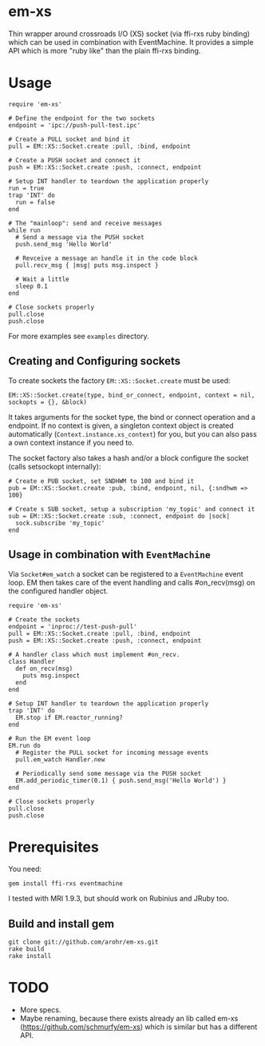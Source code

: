 # em-xs

Thin wrapper around crossroads I/O (XS) socket (via ffi-rxs ruby binding) which can be used in combination with EventMachine.
It provides a simple API which is more "ruby like" than the plain ffi-rxs binding.


# Usage

    require 'em-xs'

    # Define the endpoint for the two sockets
    endpoint = 'ipc://push-pull-test.ipc'

    # Create a PULL socket and bind it
    pull = EM::XS::Socket.create :pull, :bind, endpoint

    # Create a PUSH socket and connect it
    push = EM::XS::Socket.create :push, :connect, endpoint

    # Setup INT handler to teardown the application properly
    run = true
    trap 'INT' do
      run = false
    end

    # The "mainloop": send and receive messages
    while run
      # Send a message via the PUSH socket
      push.send_msg 'Hello World'

      # Revceive a message an handle it in the code block
      pull.recv_msg { |msg| puts msg.inspect }

      # Wait a little
      sleep 0.1
    end

    # Close sockets properly
    pull.close
    push.close


For more examples see `examples` directory.


## Creating and Configuring sockets

To create sockets the factory `EM::XS::Socket.create` must be used:

    EM::XS::Socket.create(type, bind_or_connect, endpoint, context = nil, sockopts = {}, &block)

It takes arguments for the socket type, the bind or connect operation and a endpoint. If no context is given,
a singleton context object is created automatically (`Context.instance.xs_context`) for you, but you can also pass
a own context instance if you need to.

The socket factory also takes a hash and/or a block configure the socket (calls setsockopt internally):

    # Create e PUB socket, set SNDHWM to 100 and bind it
    pub = EM::XS::Socket.create :pub, :bind, endpoint, nil, {:sndhwm => 100}

    # Create s SUB socket, setup a subscription 'my_topic' and connect it
    sub = EM::XS::Socket.create :sub, :connect, endpoint do |sock|
      sock.subscribe 'my_topic'
    end


## Usage in combination with `EventMachine`

Via `Socket#em_watch` a socket can be registered to a `EventMachine` event loop. EM then takes
care of the event handling and calls #on_recv(msg) on the configured handler object.

    require 'em-xs'

    # Create the sockets
    endpoint = 'inproc://test-push-pull'
    pull = EM::XS::Socket.create :pull, :bind, endpoint
    push = EM::XS::Socket.create :push, :connect, endpoint

    # A handler class which must implement #on_recv.
    class Handler
      def on_recv(msg)
        puts msg.inspect
      end
    end

    # Setup INT handler to teardown the application properly
    trap 'INT' do
      EM.stop if EM.reactor_running?
    end

    # Run the EM event loop
    EM.run do
      # Register the PULL socket for incoming message events
      pull.em_watch Handler.new

      # Periodically send some message via the PUSH socket
      EM.add_periodic_timer(0.1) { push.send_msg('Hello World') }
    end

    # Close sockets properly
    pull.close
    push.close


# Prerequisites

You need:

    gem install ffi-rxs eventmachine


I tested with MRI 1.9.3, but should work on Rubinius and JRuby too.


## Build and install gem

    git clone git://github.com/arohr/em-xs.git
    rake build
    rake install




# TODO

* More specs.
* Maybe renaming, because there exists already an lib called em-xs (https://github.com/schmurfy/em-xs)
which is similar but has a different API.

